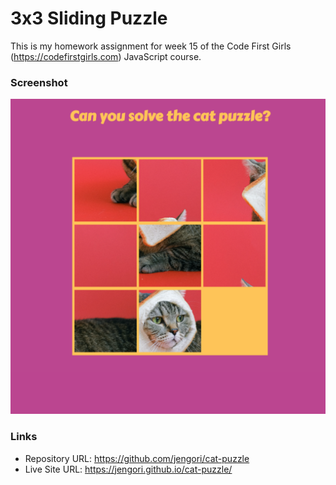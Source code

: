 # 3x3 Sliding Puzzle

This is my homework assignment for week 15 of the Code First Girls (https://codefirstgirls.com) JavaScript course.

### Screenshot

![](screenshot.png)

### Links

- Repository URL: https://github.com/jengori/cat-puzzle
- Live Site URL: https://jengori.github.io/cat-puzzle/
